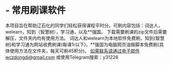 # - 常用刷课软件
本项目旨在帮助辽石化的同学们轻松获得课程平时分。可刷内容包括：词达人，welearn，知到（智慧树），学习通，以及**强国。
下载需要刷课的zip文件后需要解压，文件夹内均有使用方法。
词达人和welearn为本地软件免费刷，知到(智慧树)和学习通为网站收费刷课(每课1r以下)，**强国为电脑网页油猴脚本免费刷(具体使用方法在文件夹，每天可刷45积分)。
如需联系请通过电子邮件wczdongdi@gmail.com 或使用Telegram搜索：y31226
